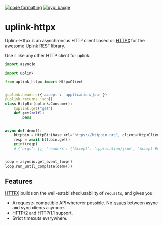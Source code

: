 [![code formatting][black_badge]][black_base]
[![pypi badge][pypi_badge]][pypi_base]

# uplink-httpx

Uplink-Httpx is an asynchronous HTTP client based on [HTTPX](https://www.encode.io/httpx/) for the awesome [Uplink](https://uplink.readthedocs.io/en/stable/) REST library.

Use it like any other HTTP client for uplink.

```python
import asyncio

import uplink

from uplink_httpx import HttpxClient


@uplink.headers({"Accept": "application/json"})
@uplink.returns.json()
class HttpBin(uplink.Consumer):
    @uplink.get("get")
    def get(self):
        pass


async def demo():
    httpbin = HttpBin(base_url="https://httpbin.org", client=HttpxClient())
    resp = await httpbin.get()
    print(resp)
    # {'args': {}, 'headers': {'Accept': 'application/json', 'Accept-Encoding': 'gzip, deflate', 'Host': 'httpbin.org', 'User-Agent': 'python-httpx/0.9.5'}, ... 'url': 'https://httpbin.org/get'}


loop = asyncio.get_event_loop()
loop.run_until_complete(demo())

```

## Features

[HTTPX](https://www.encode.io/httpx/) builds on the well-established usability of `requests`, and gives you:

* A requests-compatible API wherever possible. No [issues](https://github.com/prkumar/uplink/issues/174) between async and sync clients anymore.
* HTTP/2 and HTTP/1.1 support.
* Strict timeouts everywhere.



[black_badge]: https://img.shields.io/badge/code%20style-black-000000.svg
[black_base]: https://github.com/ambv/black
[pypi_badge]: https://img.shields.io/pypi/v/uplink-httpx.svg
[pypi_base]: https://pypi.python.org/pypi/uplink-httpx
